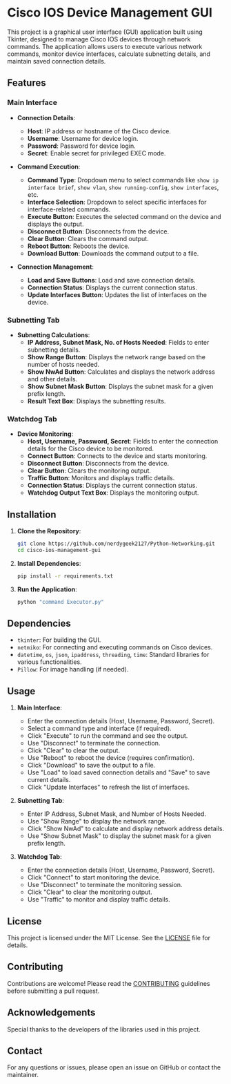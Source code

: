 # Cisco IOS Device Management GUI

This project is a graphical user interface (GUI) application built using Tkinter, designed to manage Cisco IOS devices through network commands. The application allows users to execute various network commands, monitor device interfaces, calculate subnetting details, and maintain saved connection details.

## Features

### Main Interface
- **Connection Details**:
  - **Host**: IP address or hostname of the Cisco device.
  - **Username**: Username for device login.
  - **Password**: Password for device login.
  - **Secret**: Enable secret for privileged EXEC mode.

- **Command Execution**:
  - **Command Type**: Dropdown menu to select commands like `show ip interface brief`, `show vlan`, `show running-config`, `show interfaces`, etc.
  - **Interface Selection**: Dropdown to select specific interfaces for interface-related commands.
  - **Execute Button**: Executes the selected command on the device and displays the output.
  - **Disconnect Button**: Disconnects from the device.
  - **Clear Button**: Clears the command output.
  - **Reboot Button**: Reboots the device.
  - **Download Button**: Downloads the command output to a file.

- **Connection Management**:
  - **Load and Save Buttons**: Load and save connection details.
  - **Connection Status**: Displays the current connection status.
  - **Update Interfaces Button**: Updates the list of interfaces on the device.

### Subnetting Tab
- **Subnetting Calculations**:
  - **IP Address, Subnet Mask, No. of Hosts Needed**: Fields to enter subnetting details.
  - **Show Range Button**: Displays the network range based on the number of hosts needed.
  - **Show NwAd Button**: Calculates and displays the network address and other details.
  - **Show Subnet Mask Button**: Displays the subnet mask for a given prefix length.
  - **Result Text Box**: Displays the subnetting results.

### Watchdog Tab
- **Device Monitoring**:
  - **Host, Username, Password, Secret**: Fields to enter the connection details for the Cisco device to be monitored.
  - **Connect Button**: Connects to the device and starts monitoring.
  - **Disconnect Button**: Disconnects from the device.
  - **Clear Button**: Clears the monitoring output.
  - **Traffic Button**: Monitors and displays traffic details.
  - **Connection Status**: Displays the current connection status.
  - **Watchdog Output Text Box**: Displays the monitoring output.

## Installation

1. **Clone the Repository**:
    ```sh
    git clone https://github.com/nerdygeek2127/Python-Networking.git
    cd cisco-ios-management-gui
    ```

2. **Install Dependencies**:
    ```sh
    pip install -r requirements.txt
    ```

3. **Run the Application**:
    ```sh
    python "command Executor.py"
    ```

## Dependencies

- `tkinter`: For building the GUI.
- `netmiko`: For connecting and executing commands on Cisco devices.
- `datetime`, `os`, `json`, `ipaddress`, `threading`, `time`: Standard libraries for various functionalities.
- `Pillow`: For image handling (if needed).

## Usage

1. **Main Interface**:
   - Enter the connection details (Host, Username, Password, Secret).
   - Select a command type and interface (if required).
   - Click "Execute" to run the command and see the output.
   - Use "Disconnect" to terminate the connection.
   - Click "Clear" to clear the output.
   - Use "Reboot" to reboot the device (requires confirmation).
   - Click "Download" to save the output to a file.
   - Use "Load" to load saved connection details and "Save" to save current details.
   - Click "Update Interfaces" to refresh the list of interfaces.

2. **Subnetting Tab**:
   - Enter IP Address, Subnet Mask, and Number of Hosts Needed.
   - Use "Show Range" to display the network range.
   - Click "Show NwAd" to calculate and display network address details.
   - Use "Show Subnet Mask" to display the subnet mask for a given prefix length.

3. **Watchdog Tab**:
   - Enter the connection details (Host, Username, Password, Secret).
   - Click "Connect" to start monitoring the device.
   - Use "Disconnect" to terminate the monitoring session.
   - Click "Clear" to clear the monitoring output.
   - Use "Traffic" to monitor and display traffic details.

## License

This project is licensed under the MIT License. See the [LICENSE](LICENSE) file for details.

## Contributing

Contributions are welcome! Please read the [CONTRIBUTING](CONTRIBUTING.md) guidelines before submitting a pull request.

## Acknowledgements

Special thanks to the developers of the libraries used in this project.

## Contact

For any questions or issues, please open an issue on GitHub or contact the maintainer.

